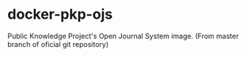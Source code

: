 # docker-pkp-ojs
Public Knowledge Project's Open Journal System image. (From master branch of oficial git repository)
